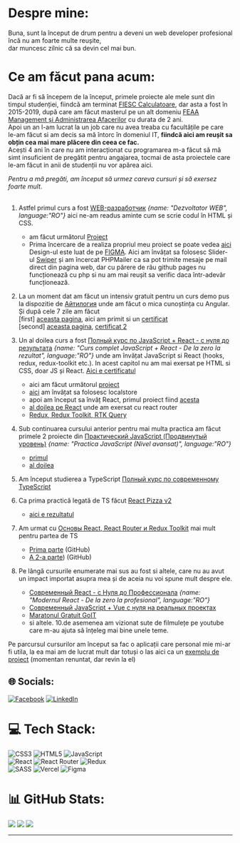 # Despre mine:
Buna, sunt la început de drum pentru a deveni un web developer profesional <br>
încă nu am foarte multe reușite, <br>
dar muncesc zilnic că sa devin cel mai bun. 

# Ce am făcut pana acum:
Dacă ar fi să începem de la început, primele proiecte ale mele sunt din timpul studenției, fiindcă am terminat [FIESC Calculatoare](https://fiesc.usv.ro/), dar asta a fost în 2015-2019, după care am făcut masterul pe un alt domeniu [FEAA Management și Administrarea Afacerilor](https://feaa.usv.ro/) cu durata de 2 ani.<br>
Apoi un an l-am lucrat la un job care nu avea treaba cu facultățile pe care le-am făcut si am decis sa mă întorc în domeniul IT, **fiindcă aici am reușit sa obțin cea mai mare plăcere din ceea ce fac.** <br>
Acești 4 ani în care nu am interacționat cu programarea m-a făcut să mă simt insuficient de pregătit pentru angajarea, tocmai de asta proiectele care le-am făcut in anii de studenții nu vor apărea aici. 

_Pentru a mă pregăti, am început să urmez careva cursuri și să exersez foarte mult_.  
<br>

1. Astfel primul curs a fost [WEB-разработчик](https://www.udemy.com/course/webdeveloper/) *{name: "Dezvoltator WEB", language:"RO"}* aici ne-am readus aminte cum se scrie codul în HTML și CSS.<br>
    - am făcut următorul [Proiect](https://bcristin.github.io/pulse/src/)<br>
    - Prima încercare de a realiza propriul meu proiect se poate vedea [aici](https://bcristin.github.io/first-my-project/) Design-ul este luat de pe [FIGMA](https://www.figma.com/file/NlH3naDNbp8x1rGeS27GLy/Freelancer-portfolio?t=mMMPO9gbuVeqJevz-6). Aici am învățat sa folosesc Slider-ul [Swiper](https://swiperjs.com/) și am încercat PHPMailer ca sa pot trimite mesaje pe mail direct din pagina web, dar cu părere de rău github pages nu funcționează cu php si nu am mai reușit sa verific daca într-adevăr funcționează.  <br>
2. La un moment dat am făcut un intensiv gratuit pentru un curs demo pus la dispozitie de [Айтилогия](https://itlogia.ru/) unde am făcut o mica cunoștința cu Angular. Și după cele 7 zile am făcut<br>[first] [aceasta pagina](https://bcristin.github.io/cars-hw/), aici am primit si un [certificat](https://itlogia.ru/upload/images/intensive-participant-certificate/1670822876Q7AEr.jpeg)<br>
 [second] [aceasta pagina](https://bcristin.github.io/burgers/),  [certificat 2](https://itlogia.ru/upload/images/intensive-participant-certificate/1684217361NpJmb.jpeg)<br>

4.  Un al doilea curs a fost [Полный курс по JavaScript + React - с нуля до результата](https://www.udemy.com/course/javascript_full/) *{name: "Curs complet JavaScript + React - De la zero la rezultat", language:"RO"}* unde am învățat JavaScript si React (hooks, redux, redux-toolkit etc.). In acest capitol nu am mai exersat pe HTML si CSS, doar JS și React. [Aici e certificatul](https://www.udemy.com/certificate/UC-10f17cb5-cb9a-40b8-9675-6e4241a07f2b/)
    - aici am făcut următorul [proiect](https://bcristin.github.io/learnJS_food/)
    - [aici](https://bcristin.github.io/Customizator/dist/) am învățat sa folosesc localstore 
    - apoi am început sa învăț React, primul proiect fiind [acesta](https://first-my-project-qe53.vercel.app/)
    - [al doilea pe React](https://marvel-mcc6.vercel.app/) unde am exersat cu react router 
    - [Redux, Redux Toolkit, RTK Query](https://homework-redux.vercel.app/)
5.  Sub continuarea cursului anterior pentru mai multa practica am făcut primele 2 proiecte din  [Практический JavaScript (Продвинутый уровень)](https://www.udemy.com/course/javascript_practice/) *{name: "Practica JavaScript (Nivel avansat)", language:"RO"}*
    - [primul](https://bcristin.github.io/learnJS_Picture/dist/)
    - [al doilea](https://bcristin.github.io/learnJS_Window/dist/)
6. Am început studierea a TypeScript [Полный курс по современному TypeScript](https://www.udemy.com/course/modern_typescript/)
7. Ca prima practică legată de TS făcut [React Pizza v2](https://www.youtube.com/playlist?list=PL0FGkDGJQjJG9eI85xM1_iLIf6BcEdaNl)
    - [aici e rezultatul](https://react-pizza-archankov.vercel.app/)
8. Am urmat cu [Основы React, React Router и Redux Toolkit](https://purpleschool.ru/course/react-redux) mai mult pentru partea de TS
    - [Prima parte](https://github.com/BCristin/journal-purple-school) (GitHub)
    - [A 2-a parte](https://github.com/BCristin/pizza-app)) (GitHub)
9. Pe lângă cursurile enumerate mai sus au fost si altele, care nu au avut un impact importat asupra mea și de aceia nu voi spune mult despre ele.
    - [Современный React - с Нуля до Профессионала](https://www.udemy.com/course/react-np/) *{name: "Modernul React - De la zero la profesional", language:"RO"}*
    - [Современный JavaScript + Vue с нуля на реальных проектах](https://www.udemy.com/course/modern-javascript-from-beginning/)
    - [Maratonul Gratuit GoIT](https://m.goit.global/ro/)
    - si altele.
10.de asemenea am vizionat sute de filmulețe pe youtube care m-au ajuta să înțeleg mai bine unele teme.

Pe parcursul cursurilor am început sa fac o aplicații care personal mie mi-ar fi utila, la ea mai am de lucrat mult dar totuși o las aici ca un [exemplu de proiect](https://my-coin-keeper.vercel.app/) (momentan renuntat, dar revin la el)

## 🌐 Socials:
[![Facebook](https://img.shields.io/badge/Facebook-%231877F2.svg?logo=Facebook&logoColor=white)](https://www.facebook.com/tianncristian/) 
[![LinkedIn](https://img.shields.io/badge/LinkedIn-%230077B5.svg?logo=linkedin&logoColor=white)](https://www.linkedin.com/in/cristin-balan-793471109/) 

# 💻 Tech Stack:
![CSS3](https://img.shields.io/badge/css3-%231572B6.svg?style=for-the-badge&logo=css3&logoColor=white)
![HTML5](https://img.shields.io/badge/html5-%23E34F26.svg?style=for-the-badge&logo=html5&logoColor=white)
![JavaScript](https://img.shields.io/badge/javascript-%23323330.svg?style=for-the-badge&logo=javascript&logoColor=%23F7DF1E)<br>
![React](https://img.shields.io/badge/react-%2320232a.svg?style=for-the-badge&logo=react&logoColor=%2361DAFB)
![React Router](https://img.shields.io/badge/React_Router-CA4245?style=for-the-badge&logo=react-router&logoColor=white)
![Redux](https://img.shields.io/badge/redux-%23593d88.svg?style=for-the-badge&logo=redux&logoColor=white)<br>
![SASS](https://img.shields.io/badge/SASS-hotpink.svg?style=for-the-badge&logo=SASS&logoColor=white)
![Vercel](https://img.shields.io/badge/vercel-%23000000.svg?style=for-the-badge&logo=vercel&logoColor=white)
![Figma](https://img.shields.io/badge/figma-%23F24E1E.svg?style=for-the-badge&logo=figma&logoColor=white)
# 📊 GitHub Stats:
![](https://github-readme-stats.vercel.app/api?username=BCristin&theme=react&hide_border=true&include_all_commits=false&count_private=false)
![](https://github-readme-streak-stats.herokuapp.com/?user=BCristin&theme=react&hide_border=true)
![](https://github-readme-stats.vercel.app/api/top-langs/?username=BCristin&theme=react&hide_border=true&include_all_commits=false&count_private=false&layout=compact)

---
